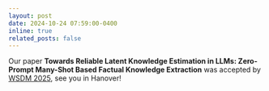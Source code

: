 ```yaml
---
layout: post
date: 2024-10-24 07:59:00-0400
inline: true
related_posts: false
---
```


Our paper **Towards Reliable Latent Knowledge Estimation in LLMs: Zero-Prompt Many-Shot Based Factual Knowledge Extraction** was accepted by [WSDM 2025](https://www.wsdm-conference.org/2025/), see you in Hanover!
